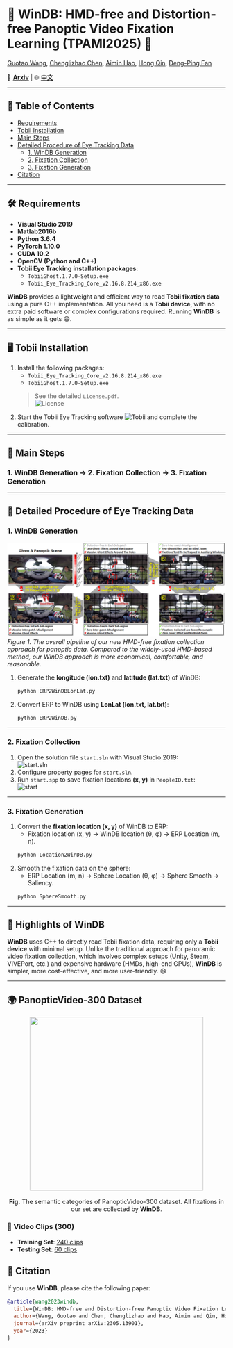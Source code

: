 # 🌟 **WinDB: HMD-free and Distortion-free Panoptic Video Fixation Learning (TPAMI2025)** 🌟

[Guotao Wang](https://scholar.google.com/citations?user=eJIysC8AAAAJ), [Chenglizhao Chen](http://chenglizhaochen.cn/), [Aimin Hao](https://dblp.org/pid/94/5679.html), [Hong Qin](https://scholar.google.com/citations?hl=en&user=NOcejj8AAAAJ&view_op=list_works&sortby=pubdate), [Deng-Ping Fan](https://dengpingfan.github.io/)

📄 [**Arxiv**](https://arxiv.org/pdf/2305.13901) | 🌐 [**中文**]()

---

## 📖 Table of Contents
- [Requirements](#requirements)
- [Tobii Installation](#tobii-installation)
- [Main Steps](#main-steps)
- [Detailed Procedure of Eye Tracking Data](#detailed-procedure-of-eye-tracking-data)
  * [1. WinDB Generation](#1-windb-generation)
  * [2. Fixation Collection](#2-fixation-collection)
  * [3. Fixation Generation](#3-fixation-generation)
- [Citation](#citation)

---

## 🛠️ Requirements
- **Visual Studio 2019**
- **Matlab2016b**
- **Python 3.6.4**
- **PyTorch 1.10.0**
- **CUDA 10.2**
- **OpenCV (Python and C++)**
- **Tobii Eye Tracking installation packages**:
  - `TobiiGhost.1.7.0-Setup.exe`
  - `Tobii_Eye_Tracking_Core_v2.16.8.214_x86.exe`

**WinDB** provides a lightweight and efficient way to read **Tobii fixation data** using a pure C++ implementation. All you need is a **Tobii device**, with no extra paid software or complex configurations required. Running **WinDB** is as simple as it gets 😄.

---

## 🖥️ Tobii Installation
1. Install the following packages:
   - `Tobii_Eye_Tracking_Core_v2.16.8.214_x86.exe`
   - `TobiiGhost.1.7.0-Setup.exe`  
   > See the detailed `License.pdf`.  
   ![License](https://github.com/cvpr-submission/WinDB/blob/main/Figs/License.gif)  
2. Start the Tobii Eye Tracking software ![Tobii](https://github.com/cvpr-submission/WinDB/blob/main/Figs/TobiiL.GIF) and complete the calibration.

---

## 📂 Main Steps  
### **1. WinDB Generation → 2. Fixation Collection → 3. Fixation Generation**

---

## 🧐 Detailed Procedure of Eye Tracking Data

### 1. WinDB Generation  
![Pipeline](https://github.com/guotaowang/WinDB/blob/main/Figs/pip.gif)  
*Figure 1. The overall pipeline of our new HMD-free fixation collection approach for panoptic data. Compared to the widely-used HMD-based method, our WinDB approach is more economical, comfortable, and reasonable.*

1. Generate the **longitude (lon.txt)** and **latitude (lat.txt)** of WinDB:  
   ```bash
   python ERP2WinDBLonLat.py
    ```
2. Convert ERP to WinDB using **LonLat (lon.txt, lat.txt)**:  
   ```bash
   python ERP2WinDB.py
   ```

---

### 2. Fixation Collection  
1. Open the solution file `start.sln` with Visual Studio 2019:  
   ![start.sln](https://github.com/cvpr-submission/WinDB/blob/main/Figs/start.sln.gif)  
2. Configure property pages for `start.sln`.  
3. Run `start.spp` to save fixation locations **(x, y)** in `PeopleID.txt`:  
   ![start](https://github.com/cvpr-submission/WinDB/blob/main/Figs/start.gif)

---

### 3. Fixation Generation  
1. Convert the **fixation location (x, y)** of WinDB to ERP:  
   - Fixation location (x, y) → WinDB location (θ, φ) → ERP Location (m, n).  
   ```bash
   python Location2WinDB.py
   ```
2. Smooth the fixation data on the sphere:  
   - ERP Location (m, n) → Sphere Location (θ, φ) → Sphere Smooth → Saliency.  
   ```bash
   python SphereSmooth.py
   ```

---

## 🌟 Highlights of WinDB  
**WinDB** uses C++ to directly read Tobii fixation data, requiring only a **Tobii device** with minimal setup. Unlike the traditional approach for panoramic video fixation collection, which involves complex setups (Unity, Steam, VIVEPort, etc.) and expensive hardware (HMDs, high-end GPUs), **WinDB** is simpler, more cost-effective, and more user-friendly. 😄  

---


## 🌍 PanopticVideo-300 Dataset

<div align="center">
  <img width="400" height="400" src="https://github.com/cvpr-submission/WinDB/blob/main/Figs/class.gif"/>
</div>

<p align="center"><b>Fig.</b> The semantic categories of PanopticVideo-300 dataset. All fixations in our set are collected by <b>WinDB</b>.</p>   

### 📁 Video Clips (300)
- **Training Set**: [240 clips](https://pan.baidu.com/s/1LeiX-p9YsAhrqTd2jq0Dfw)  
- **Testing Set**: [60 clips](https://pan.baidu.com/s/1LeiX-p9YsAhrqTd2jq0Dfw)


## 📜 Citation  
If you use **WinDB**, please cite the following paper:

```bibtex
@article{wang2023windb,
  title={WinDB: HMD-free and Distortion-free Panoptic Video Fixation Learning},
  author={Wang, Guotao and Chen, Chenglizhao and Hao, Aimin and Qin, Hong and Fan, Deng-Ping},
  journal={arXiv preprint arXiv:2305.13901},
  year={2023}
}
```
